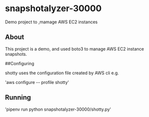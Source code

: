 # snapshotalyzer-30000
Demo project to ,mamage AWS EC2 instances 

## About
This project is a demo, and used boto3 to manage AWS EC2 instance snapshots.

##Configuring

shotty uses the configuration file created by AWS cli e.g.

'aws configure -- profile shotty'

## Running
'pipenv run python snapshotalyzer-30000/shotty.py'

